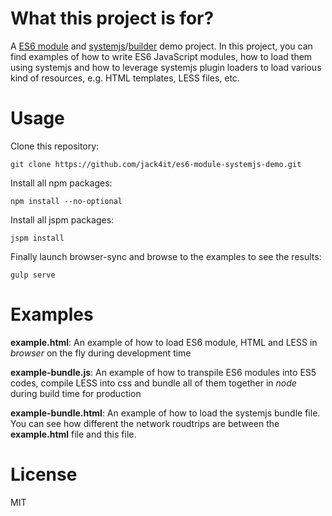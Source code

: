 What this project is for?
=========================

A [ES6 module](https://developer.mozilla.org/en-US/docs/Web/JavaScript/Reference/Statements/import) and [systemjs](https://github.com/systemjs/systemjs)/[builder](https://github.com/systemjs/builder) demo project. In this project, you can find examples of how to write ES6 JavaScript modules, how to load them using systemjs and how to leverage systemjs plugin loaders to load various kind of resources, e.g. HTML templates, LESS files, etc.

Usage
=====

Clone this repository:

```git clone https://github.com/jack4it/es6-module-systemjs-demo.git```

Install all npm packages:

```npm install --no-optional```

Install all jspm packages:

```jspm install```

Finally launch browser-sync and browse to the examples to see the results:

```gulp serve```

Examples
========

**example.html**: An example of how to load ES6 module, HTML and LESS in *browser* on the fly during development time

**example-bundle.js**: An example of how to transpile ES6 modules into ES5 codes, compile LESS into css and bundle all of them together in *node* during build time for production

**example-bundle.html**: An example of how to load the systemjs bundle file. You can see how different the network roudtrips are between the **example.html** file and this file. 

License
=======

MIT
